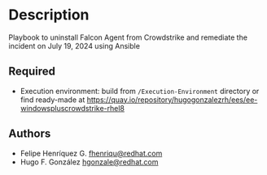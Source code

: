# Description
Playbook to uninstall Falcon Agent from Crowdstrike and remediate the incident
on July 19, 2024 using Ansible

## Required
 - Execution environment: build from `/Execution-Environment` directory or find ready-made at https://quay.io/repository/hugogonzalezrh/ees/ee-windowspluscrowdstrike-rhel8


## Authors
- Felipe Henríquez G. <fhenriqu@redhat.com>
- Hugo F. González <hgonzale@redhat.com>